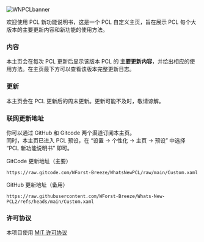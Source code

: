 ![WNPCLbanner](https://github.com/user-attachments/assets/6aacefe1-ac60-4467-adc1-f1d9f57a137d)

欢迎使用 PCL 新功能说明书，这是一个 PCL 自定义主页，旨在展示 PCL 每个大版本的主要更新内容和新功能的使用方法。

### 内容
本主页会在每次 PCL 更新后显示该版本 PCL 的 **主要更新内容**，并给出相应的使用方法。在主页最下方可以查看该版本完整更新日志。

### 更新
本主页会在 PCL 更新后的周末更新。更新可能不及时，敬请谅解。

### 联网更新地址
你可以通过 GitHub 和 Gitcode 两个渠道订阅本主页。  
同时，本主页已进入 PCL 预设，在 “设置 → 个性化 → 主页 → 预设” 中选择 “PCL 新功能说明书” 即可。

GitCode 更新地址（主要）
```
https://raw.gitcode.com/WForst-Breeze/WhatsNewPCL/raw/main/Custom.xaml
```
GitHub 更新地址（备用）
```
https://raw.githubusercontent.com/WForst-Breeze/Whats-New-PCL2/refs/heads/main/Custom.xaml
```

### 许可协议
本项目使用 [MIT 许可协议](LICENSE)
